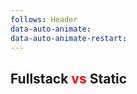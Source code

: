 ```yaml
---
follows: Header
data-auto-animate:
data-auto-animate-restart:
---
```


## Fullstack <span style="color:red">vs</span> Static
